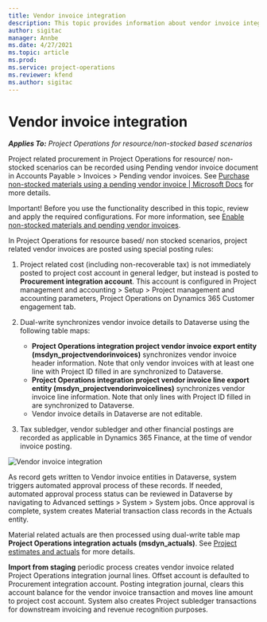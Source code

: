```yaml
---
title: Vendor invoice integration
description: This topic provides information about vendor invoice integration in Project Operations for resource/ non-stocked scenarios.
author: sigitac
manager: Annbe
ms.date: 4/27/2021
ms.topic: article
ms.prod:
ms.service: project-operations
ms.reviewer: kfend 
ms.author: sigitac
---
```


# Vendor invoice integration

_**Applies To:** Project Operations for resource/non-stocked based scenarios_

Project related procurement in Project Operations for resource/ non-stocked scenarios can be recorded using Pending vendor invoice document in Accounts Payable > Invoices > Pending vendor invoices. See [Purchase non-stocked materials using a pending vendor invoice | Microsoft Docs](https://docs.microsoft.com/en-us/dynamics365/project-operations/procurement/pending-vendor-invoices) for more details.

Important!
Before you use the functionality described in this topic, review and apply the required configurations. For more information, see [Enable non-stocked materials and pending vendor invoices](https://docs.microsoft.com/en-us/dynamics365/project-operations/procurement/configure-materials-nonstocked).

In Project Operations for resource based/ non stocked scenarios, project related vendor invoices are posted using special posting rules:

1. Project related cost (including non-recoverable tax) is not immediately posted to project cost account in general ledger, but instead is posted to **Procurement integration account**. This account is configured in Project management and accounting > Setup > Project management and accounting parameters, Project Operations on Dynamics 365 Customer engagement tab.
2. Dual-write synchronizes vendor invoice details to Dataverse using the following table maps:

     - **Project Operations integration project vendor invoice export entity (msdyn_projectvendorinvoices)** synchronizes vendor invoice header information. Note that only vendor invoices with at least one line with Project ID filled in are synchronized to Dataverse.
     - **Project Operations integration project vendor invoice line export entity (msdyn_projectvendorinvoicelines)** synchronizes vendor invoice line information. Note that only lines with Project ID filled in are synchronized to Dataverse.
     - Vendor invoice details in Dataverse are not editable.

3. Tax subledger, vendor subledger and other financial postings are recorded as applicable in Dynamics 365 Finance, at the time of vendor invoice posting.

![Vendor invoice integration](DW7VendorInvoice.png)

As record gets written to Vendor invoice entities in Dataverse, system triggers automated approval process of these records. If needed, automated approval process status can be reviewed in Dataverse by navigating to Advanced settings > System > System jobs. Once approval is complete, system creates Material transaction class records in the Actuals entity.

Material related actuals are then processed using dual-write table map **Project Operations integration actuals (msdyn_actuals)**. See [Project estimates and actuals]( resource-dual-write-estimates-actuals.md) for more details.

**Import from staging** periodic process creates vendor invoice related Project Operations integration journal lines. Offset account is defaulted to Procurement integration account. Posting integration journal, clears this account balance for the vendor invoice transaction and moves line amount to project cost account. System also creates Project subledger transactions for downstream invoicing and revenue recognition purposes.
